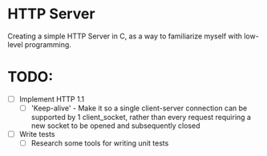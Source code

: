 # HTTP Server

Creating a simple HTTP Server in C, as a way to familiarize myself with low-level programming. 

# TODO:
- [ ] Implement HTTP 1.1
  - [ ] 'Keep-alive' - Make it so a single client-server connection can be supported by 1 client_socket, rather than every request requiring a new socket to be opened and subsequently closed
- [ ] Write tests
  - [ ] Research some tools for writing unit tests